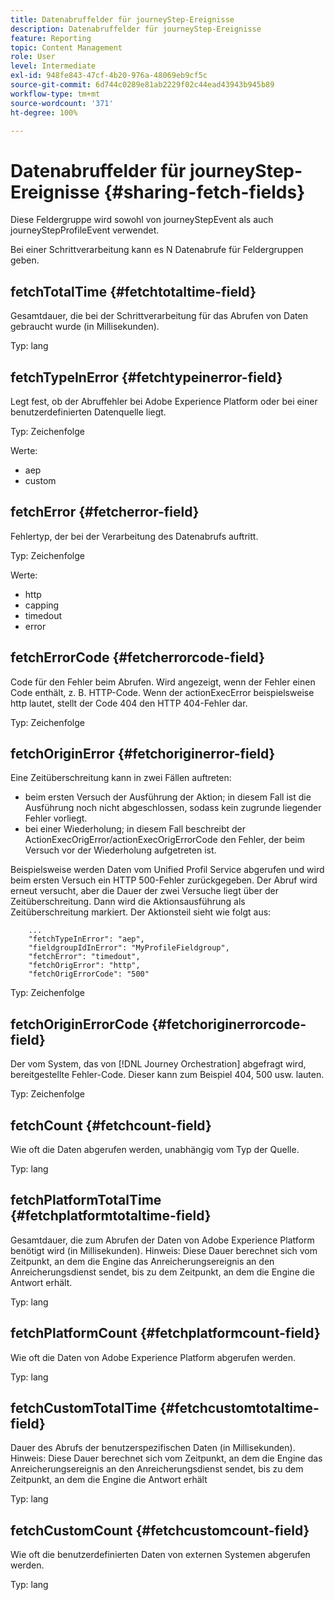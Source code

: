```yaml
---
title: Datenabruffelder für journeyStep-Ereignisse
description: Datenabruffelder für journeyStep-Ereignisse
feature: Reporting
topic: Content Management
role: User
level: Intermediate
exl-id: 948fe843-47cf-4b20-976a-48069eb9cf5c
source-git-commit: 6d744c0289e81ab2229f02c44ead43943b945b89
workflow-type: tm+mt
source-wordcount: '371'
ht-degree: 100%

---
```


# Datenabruffelder für journeyStep-Ereignisse {#sharing-fetch-fields}

Diese Feldergruppe wird sowohl von journeyStepEvent als auch journeyStepProfileEvent verwendet.

Bei einer Schrittverarbeitung kann es N Datenabrufe für Feldergruppen geben.

## fetchTotalTime {#fetchtotaltime-field}

Gesamtdauer, die bei der Schrittverarbeitung für das Abrufen von Daten gebraucht wurde (in Millisekunden).

Typ: lang

## fetchTypeInError {#fetchtypeinerror-field}

Legt fest, ob der Abruffehler bei Adobe Experience Platform oder bei einer benutzerdefinierten Datenquelle liegt.

Typ: Zeichenfolge

Werte:
* aep
* custom

## fetchError {#fetcherror-field}

Fehlertyp, der bei der Verarbeitung des Datenabrufs auftritt.

Typ: Zeichenfolge

Werte:
* http
* capping
* timedout
* error

## fetchErrorCode {#fetcherrorcode-field}

Code für den Fehler beim Abrufen. Wird angezeigt, wenn der Fehler einen Code enthält, z. B. HTTP-Code. Wenn der actionExecError beispielsweise http lautet, stellt der Code 404 den HTTP 404-Fehler dar.

Typ: Zeichenfolge

## fetchOriginError {#fetchoriginerror-field}

Eine Zeitüberschreitung kann in zwei Fällen auftreten:

* beim ersten Versuch der Ausführung der Aktion; in diesem Fall ist die Ausführung noch nicht abgeschlossen, sodass kein zugrunde liegender Fehler vorliegt.
* bei einer Wiederholung; in diesem Fall beschreibt der ActionExecOrigError/actionExecOrigErrorCode den Fehler, der beim Versuch vor der Wiederholung aufgetreten ist.

Beispielsweise werden Daten vom Unified Profil Service abgerufen und wird beim ersten Versuch ein HTTP 500-Fehler zurückgegeben. Der Abruf wird erneut versucht, aber die Dauer der zwei Versuche liegt über der Zeitüberschreitung. Dann wird die Aktionsausführung als Zeitüberschreitung markiert. Der Aktionsteil sieht wie folgt aus:

```
    ...
    "fetchTypeInError": "aep",
    "fieldgroupIdInError": "MyProfileFieldgroup",
    "fetchError": "timedout",
    "fetchOrigError": "http",
    "fetchOrigErrorCode": "500"
```

Typ: Zeichenfolge

## fetchOriginErrorCode {#fetchoriginerrorcode-field}

Der vom System, das von [!DNL Journey Orchestration] abgefragt wird, bereitgestellte Fehler-Code. Dieser kann zum Beispiel 404, 500 usw. lauten.

Typ: Zeichenfolge

## fetchCount {#fetchcount-field}

Wie oft die Daten abgerufen werden, unabhängig vom Typ der Quelle.

Typ: lang

## fetchPlatformTotalTime {#fetchplatformtotaltime-field}

Gesamtdauer, die zum Abrufen der Daten von Adobe Experience Platform benötigt wird (in Millisekunden). Hinweis: Diese Dauer berechnet sich vom Zeitpunkt, an dem die Engine das Anreicherungsereignis an den Anreicherungsdienst sendet, bis zu dem Zeitpunkt, an dem die Engine die Antwort erhält.

Typ: lang

## fetchPlatformCount {#fetchplatformcount-field}

Wie oft die Daten von Adobe Experience Platform abgerufen werden.

Typ: lang

## fetchCustomTotalTime {#fetchcustomtotaltime-field}

Dauer des Abrufs der benutzerspezifischen Daten (in Millisekunden). Hinweis: Diese Dauer berechnet sich vom Zeitpunkt, an dem die Engine das Anreicherungsereignis an den Anreicherungsdienst sendet, bis zu dem Zeitpunkt, an dem die Engine die Antwort erhält

Typ: lang

## fetchCustomCount {#fetchcustomcount-field}

Wie oft die benutzerdefinierten Daten von externen Systemen abgerufen werden.

Typ: lang
